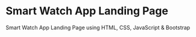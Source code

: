 # Smart Watch App Landing Page
Smart Watch App Landing Page using HTML, CSS, JavaScript &amp; Bootstrap
